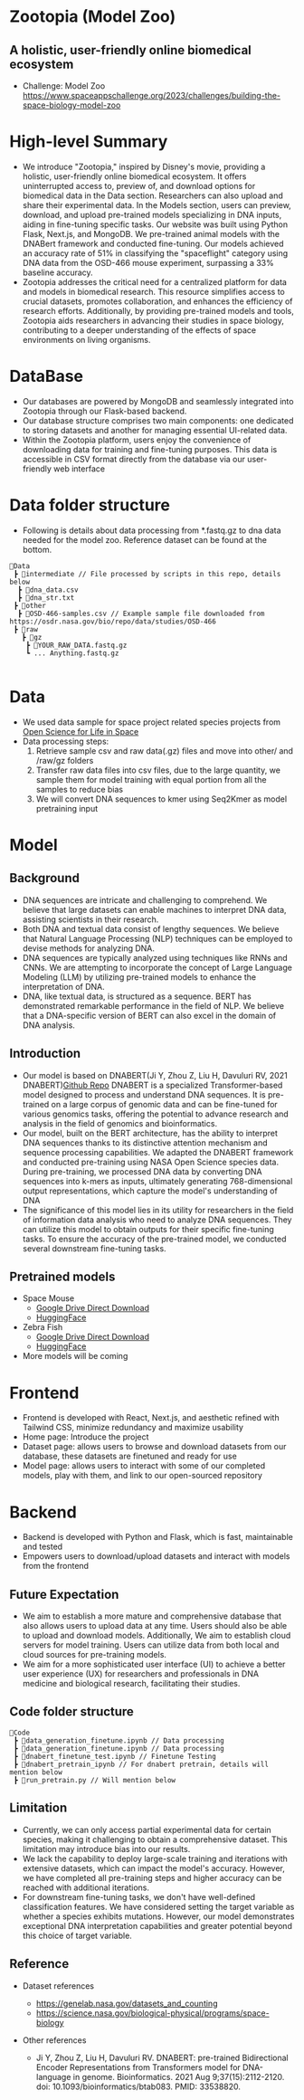 # Zootopia (Model Zoo)
## A holistic, user-friendly online biomedical ecosystem

  - Challenge: Model Zoo
    https://www.spaceappschallenge.org/2023/challenges/building-the-space-biology-model-zoo
    

# High-level Summary
- We introduce "Zootopia," inspired by Disney's movie, providing a holistic, user-friendly online biomedical ecosystem. It offers uninterrupted access to, preview of, and download options for biomedical data in the Data section. Researchers can also upload and share their experimental data. In the Models section, users can preview, download, and upload pre-trained models specializing in DNA inputs, aiding in fine-tuning specific tasks. Our website was built using Python Flask, Next.js, and MongoDB. We pre-trained animal models with the DNABert framework and conducted fine-tuning. Our models achieved an accuracy rate of 51% in classifying the "spaceflight" category using DNA data from the OSD-466 mouse experiment, surpassing a 33% baseline accuracy.
- Zootopia addresses the critical need for a centralized platform for data and models in biomedical research. This resource simplifies access to crucial datasets, promotes collaboration, and enhances the efficiency of research efforts. Additionally, by providing pre-trained models and tools, Zootopia aids researchers in advancing their studies in space biology, contributing to a deeper understanding of the effects of space environments on living organisms.

# DataBase
- Our databases are powered by MongoDB and seamlessly integrated into Zootopia through our Flask-based backend.
- Our database structure comprises two main components: one dedicated to storing datasets and another for managing essential UI-related data.
- Within the Zootopia platform, users enjoy the convenience of downloading data for training and fine-tuning purposes. This data is accessible in CSV format directly from the database via our user-friendly web interface

# Data folder structure
- Following is details about data processing from *.fastq.gz to dna data needed for the model zoo. Reference dataset can be found at the bottom.
```
📂Data
 ┣ 📂intermediate // File processed by scripts in this repo, details below
  ┣ 📜dna_data.csv
  ┣ 📜dna_str.txt
 ┣ 📂other
  ┣ 📜OSD-466-samples.csv // Example sample file downloaded from https://osdr.nasa.gov/bio/repo/data/studies/OSD-466
 ┣ 📂raw
   ┣ 📂gz
    ┣ 📜YOUR_RAW_DATA.fastq.gz 
    ┗ ... Anything.fastq.gz
    
```

# Data

- We used data sample for space project related species projects from [Open Science for Life in Space](https://osdr.nasa.gov/bio/index.html) 
- Data processing steps:
  1. Retrieve sample csv and raw data(.gz) files and move into other/ and /raw/gz folders
  2. Transfer raw data files into csv files, due to the large quantity, we sample them for model
     training with equal portion from all the samples to reduce bias
  3. We will convert DNA sequences to kmer using Seq2Kmer as model pretraining input



# Model
## Background
- DNA sequences are intricate and challenging to comprehend. We believe that large datasets can enable machines to interpret DNA data, assisting scientists in their research.
- Both DNA and textual data consist of lengthy sequences. We believe that Natural Language Processing (NLP) techniques can be employed to devise methods for analyzing DNA.
- DNA sequences are typically analyzed using techniques like RNNs and CNNs. We are attempting to incorporate the concept of Large Language Modeling (LLM) by utilizing pre-trained models to enhance the interpretation of DNA.
- DNA, like textual data, is structured as a sequence. BERT has demonstrated remarkable performance in the field of NLP. We believe that a DNA-specific version of BERT can also excel in the domain of DNA analysis.

## Introduction
  - Our model is based on DNABERT(Ji Y, Zhou Z, Liu H, Davuluri RV, 2021 DNABERT)[Github Repo](https://github.com/jerryji1993/DNABERT) DNABERT is a specialized Transformer-based model designed to process and understand DNA sequences. It is pre-trained on a large corpus of genomic data and can be fine-tuned for various genomics tasks, offering the potential to advance research and analysis in the field of genomics and bioinformatics.
  - Our model, built on the BERT architecture, has the ability to interpret DNA sequences thanks to its distinctive attention mechanism and sequence processing capabilities. We adapted the DNABERT framework and conducted pre-training using NASA Open Science species data. During pre-training, we processed DNA data by converting DNA sequences into k-mers as inputs, ultimately generating 768-dimensional output representations, which capture the model's understanding of DNA
- The significance of this model lies in its utility for researchers in the field of information data analysis who need to analyze DNA sequences. They can utilize this model to obtain outputs for their specific fine-tuning tasks.
  To ensure the accuracy of the pre-trained model, we conducted several downstream fine-tuning tasks.

## Pretrained models
  + Space Mouse
    + [Google Drive Direct Download](https://drive.google.com/file/d/1whPLN43rjUPgN1GDoUAqkWY8IbISKB6Y/view?usp=sharing)
    + [HuggingFace](https://huggingface.co/CheesyChank/SpaceMouse_DNABert)
  + Zebra Fish
    + [Google Drive Direct Download](https://drive.google.com/file/d/1xngF0lLYHUaEE2FQ1crdTHAXO-c--Cry/view?usp=sharing)
    + [HuggingFace](https://huggingface.co/CheesyChank/ZebraFish_DNABert)
  + More models will be coming

# Frontend
- Frontend is developed with React, Next.js, and aesthetic refined with Tailwind CSS, minimize redundancy and maximize usability
- Home page: Introduce the project
- Dataset page: allows users to browse and download datasets from our database, these datasets are finetuned and ready for use
- Model page: allows users to interact with some of our completed models, play with them, and link to our open-sourced repository

# Backend
- Backend is developed with Python and Flask, which is fast, maintainable and tested
- Empowers users to download/upload datasets and interact with models from the frontend

## Future Expectation
- We aim to establish a more mature and comprehensive database that also allows users to upload data at any time. Users should also be able to upload and download models. Additionally, We aim to establish cloud servers for model training. Users can utilize data from both local and cloud sources for pre-training models.
- We aim for a more sophisticated user interface (UI) to achieve a better user experience (UX) for researchers and professionals in DNA medicine and biological research, facilitating their studies.


## Code folder structure
```
📂Code
 ┣ 📜data_generation_finetune.ipynb // Data processing
 ┣ 📜data_generation_finetune.ipynb // Data processing
 ┣ 📜dnabert_finetune_test.ipynb // Finetune Testing
 ┣ 📜dnabert_pretrain_ipynb // For dnabert pretrain, details will mention below
 ┣ 📜run_pretrain.py // Will mention below
```

## Limitation
- Currently, we can only access partial experimental data for certain species, making it challenging to obtain a comprehensive dataset. This limitation may introduce bias into our results.
- We lack the capability to deploy large-scale training and iterations with extensive datasets, which can impact the model's accuracy. However, we have completed all pre-training steps and higher accuracy can be reached with additional iterations.
- For downstream fine-tuning tasks, we don't have well-defined classification features. We have considered setting the target variable as whether a species exhibits mutations. However, our model demonstrates exceptional DNA interpretation capabilities and greater potential beyond this choice of target variable.

## Reference
- Dataset references
  - https://genelab.nasa.gov/datasets_and_counting
  - https://science.nasa.gov/biological-physical/programs/space-biology

- Other references
  - Ji Y, Zhou Z, Liu H, Davuluri RV. DNABERT: pre-trained Bidirectional Encoder Representations from Transformers model for DNA-language in genome. Bioinformatics. 2021 Aug 9;37(15):2112-2120. doi: 10.1093/bioinformatics/btab083. PMID: 33538820.

